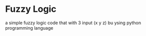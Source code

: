# Fuzzy Logic

a simple fuzzy logic code that with 3 input (x y z) bu ysing python programming  language
